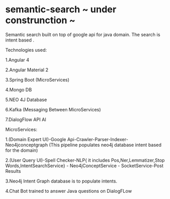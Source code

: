 # semantic-search ~ under construnction ~
Semantic search built on top of google api for java domain. The search is intent based .

Technologies used:

1.Angular 4 

2.Angular Material 2

3.Spring Boot (MicroServices)

4.Mongo DB

5.NEO 4J Database

6.Kafka (Messaging Between MicroServices)

7.DialogFlow API AI

MicroServices:

1.(Domain Expert UI)-Google Api-Crawler-Parser-Indexer-Neo4jconceptgraph (This pipeline populates neo4j database intent based for the domain)

2.(User Query UI)-Spell Checker-NLP{ it includes Pos,Ner,Lemmatizer,Stop Words,IntentSearchService} - Neo4jConceptService - SocketService-Post Results

3.Neo4j Intent Graph database is to populate intents.

4.Chat Bot trained to answer Java questions on DialogFLow
